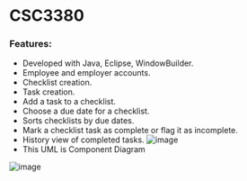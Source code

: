 # CSC3380
### Features:
- Developed with Java, Eclipse, WindowBuilder.
- Employee and employer accounts. 
- Checklist creation. 
- Task creation.  
- Add a task to a checklist.
- Choose a due date for a checklist.
- Sorts checklists by due dates.
- Mark a checklist task as complete or flag it as incomplete.
- History view of completed tasks.
![image](https://github.com/locpham246/CSC3380/assets/52533174/e952ebcf-0efa-4340-b06b-b02d22e42e49)
- This UML is Component Diagram

![image](https://github.com/locpham246/CSC3380/assets/52533174/c00db50f-f7e5-4be1-a0b3-33498346f6a2)
